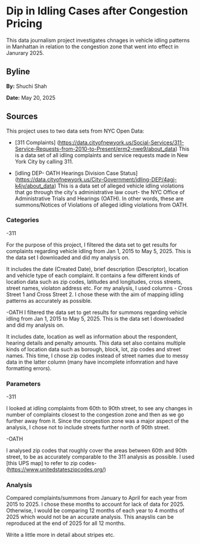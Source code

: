# Dip in Idling Cases after Congestion Pricing

This data journalism project investigates chnages in vehicle idling patterns in Manhattan in relation to the congestion zone that went into effect in Janurary 2025. 

## Byline 

**By:** Shuchi Shah

**Date:** May 20, 2025

## Sources

This project uses to two data sets from NYC Open Data:
- [311 Complaints] (https://data.cityofnewyork.us/Social-Services/311-Service-Requests-from-2010-to-Present/erm2-nwe9/about_data)
  This is a data set of all idling complaints and service requests made in New York City by calling 311.
  
- [idling DEP- OATH Hearings Division Case Status] (https://data.cityofnewyork.us/City-Government/idling-DEP/4agj-k4jv/about_data)
  This is a data set of alleged vehicle idling violations that go through the city's administrative law court- the NYC Office of Administrative    Trials and Hearings (OATH). In other words, these are summons/Notices of Violations of alleged idling violations from OATH.

### Categories  

-311

For the purpose of this project, I filtered the data set to get results for complaints regarding vehicle idling from Jan 1, 2015 to May 5, 2025. This is the data set I downloaded and did my analysis on.

It includes the date (Created Date), brief description (Descriptor), location and vehicle type of each complaint. It contains a few different kinds of location data such as zip codes, latitudes and longitudes, cross streets, street names, violaton address etc. For my analysis, I used columns - Cross Street 1 and Cross Street 2. I chose these with the aim of mapping idling patterns as accurately as possible. 

-OATH
I filtered the data set to get results for summons regarding vehicle idling from Jan 1, 2015 to May 5, 2025. This is the data set I downloaded and did my analysis on.

It includes date, location as well as information about the respondent, hearing details and penalty amounts. This data set also contains multiple kinds of location data such as borough, block, lot, zip codes and street names. This time, I chose zip codes instead of street names due to messy data in the latter column (many have incomplete infomration and have formatting errors).  

### Parameters

-311

I looked at idling complaints from 60th to 90th street, to see any changes in number of complaints closest to the congestion zone and then as we go further away from it. Since the congestion zone was a major aspect of the analysis, I chose not to include streets further north of 90th street.  
  
-OATH

I analysed zip codes that roughly cover the areas between 60th and 90th street, to be as accurately comparable to the 311 analysis as possible. I used [this UPS map] to refer to zip codes- (https://www.unitedstateszipcodes.org/)  

### Analysis

Compared complaints/summons from January to April for each year from 2015 to 2025. I chose these months to account for lack of data for 2025. Otherwise, I would be comparing 12 months of each year to 4 months of 2025 which would not be an accurate analysis. This anayslis can be reproduced at the end of 2025 for all 12 months. 

Write a little more in detail about stripes etc.

